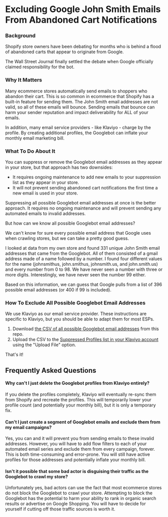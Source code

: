 # Excluding Google John Smith Emails From Abandoned Cart Notifications

### Background
Shopify store owners have been debating for months who is behind a flood of abandoned carts that appear to originate from Google.

The Wall Street Journal finally settled the debate when Google officially claimed responsibility for the bot.

### Why It Matters
Many ecommerce stores automatically send emails to shoppers who abandon their cart. This is so common in ecommerce that Shopify has a built-in feature for sending them. The John Smith email addresses are not valid, so all of these emails will bounce. Sending emails that bounce can harm your sender reputation and impact deliverability for ALL of your emails.

In addition, many email service providers - like Klaviyo - charge by the profile. By creating additional profiles, the Googlebot can inflate your monthly email marketing bill.

### What To Do About It
You can suppress or remove the Googlebot email addresses as they appear in your store, but that approach has two downsides:

- It requires ongoing maintenance to add new emails to your suppression list as they appear in your store.
- It will not prevent sending abandoned cart notifications the first time a new email is used in your store.

Suppressing all possible Googlebot email addresses at once is the better approach. It requires no ongoing maintenance and will prevent sending any automated emails to invalid addresses.

But how can we know all possible Googlebot email addresses?

We can't know for sure every possible email address that Google uses when crawling stores, but we can take a pretty good guess.

I looked at data from my own store and found 331 unique John Smith email addresses that came from the Googlebot. All of them consisted of a gmail address made of a name followed by a number. I found four different values for the name (johnsmithus, john.smithus, johnsmith.us, and john.smith.us) and every number from 0 to 98. We have never seen a number with three or more digits. Interestingly, we have never seen the number 99 either.

Based on this information, we can guess that Google pulls from a list of 396 possible email addresses (or 400 if 99 is included).

### How To Exclude All Possible Googlebot Email Addresses
We use Klaviyo as our email service provider. These instructions are specific to Klaviyo, but you should be able to adapt them for most ESPs.

1. Download [the CSV of all possible Googlebot email addresses](googlebot-email-address.csv) from this repo.
2. Upload the CSV to the [Suppressed Profiles list in your Klaviyo account](https://www.klaviyo.com/people/suppressed) using the "Upload File" option.

That's it!

## Frequently Asked Questions
#### Why can't I just delete the Googlebot profiles from Klaviyo entirely?
If you delete the profiles completely, Klaviyo will eventually re-sync them from Shopify and recreate the profiles. This will temporarily lower your profile count (and potentially your monthly bill), but it is only a temporary fix.
#### Can't I just create a segment of Googlebot emails and exclude them from my email campaigns?
Yes, you can and it will prevent you from sending emails to these invalid addresses. However, you will have to add flow filters to each of your automated email series and exclude them from every campaign, forever. This is both time-consuming and error-prone. You will still have active profiles for those addresses and potentially inflate your monthly bill.
#### Isn't it possible that some bad actor is disguising their traffic as the Googlebot to crawl my store?
Unfortunately yes, bad actors can use the fact that most ecommerce stores do not block the Googlebot to crawl your store. Attempting to block the Googlebot has the potential to harm your ability to rank in organic search results or advertise on Google Shopping. You will have to decide for yourself if cutting off those traffic sources is worth it. 